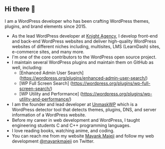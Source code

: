 ## Hi there 👋

<!--
**MayankMajeji/mayankmajeji** is a ✨ _special_ ✨ repository because its `README.md` (this file) appears on your GitHub profile. 
-->

I am a WordPress developer who has been crafting WordPress themes, plugins, and brand elements since 2015. 

* As the lead WordPress developer at [Knight Agency](https://knightagency.com/), I develop front-end and back-end WordPress websites and deliver high-quality WordPress websites of different niches including, multisites, LMS (LearnDash) sites, e-commerce sites, and many more.
* I'm one of the core contributors to the WordPress open source project. 
* I maintain several WordPress plugins and maintain them on GitHub as well, including:
  * [Enhanced Admin User Search] (https://wordpress.org/plugins/enhanced-admin-user-search/)
  * [WP Full Screen Search] (https://wordpress.org/plugins/wp-full-screen-search/)
  * [WP Utility and Performance] (https://wordpress.org/plugins/wp-utility-and-performance/)
* I am the founder and lead developer at [UnmaskWP](https://unmaskwp.com) which is a WordPress detector tool that detects themes, plugins, DNS, and server information of a WordPress website. 
* Before my career in web development and WordPress, I taught engineering students C and C++ programming languages. 
* I love reading books, watching anime, and coding. 
* You can reach me from my website [Mayank Majeji](https://mayankmajeji.com) and follow my web development [@mayankmajeji](https://twitter.com/mayankmajeji) on Twitter.
